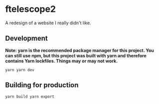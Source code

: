 # ftelescope2

A redesign of a website I really didn't like.

## Development

**Note: yarn is the recommended package manager for this project. You can still use npm, but this project was built with yarn and therefore contains Yarn lockfiles. Things may or may not work.**

``
yarn
yarn dev
``

## Building for production
``
yarn build
yarn export
``
